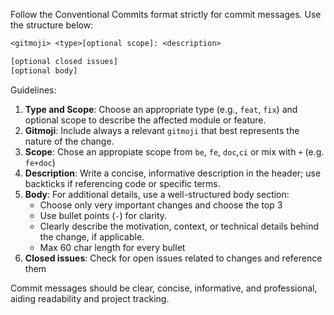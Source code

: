 Follow the Conventional Commits format strictly for commit messages.
Use the structure below:

```txt
<gitmoji> <type>[optional scope]: <description>

[optional closed issues]
[optional body]
```

Guidelines:

1. **Type and Scope**: Choose an appropriate type (e.g., `feat`, `fix`) and optional scope to describe the affected module or feature.
2. **Gitmoji**: Include always a relevant `gitmoji` that best represents the nature of the change.
3. **Scope**: Chose an appropiate scope from `be`, `fe`, `doc`,`ci` or mix with `+` (e.g. `fe+doc`)
4. **Description**: Write a concise, informative description in the header; use backticks if referencing code or specific terms.
5. **Body**: For additional details, use a well-structured body section:
   - Choose only very important changes and choose the top 3
   - Use bullet points (`-`) for clarity.
   - Clearly describe the motivation, context, or technical details behind the change, if applicable.
   - Max 60 char length for every bullet
6. **Closed issues**: Check for open issues related to changes and reference them

Commit messages should be clear, concise, informative, and professional, aiding readability and project tracking.
